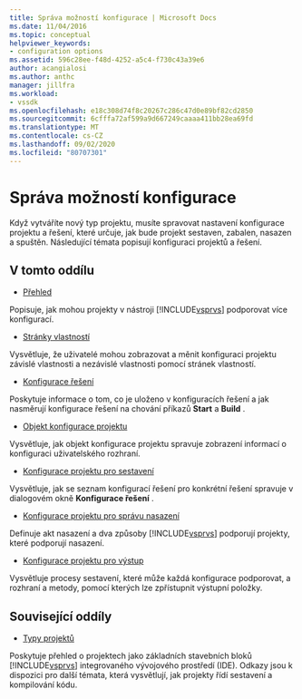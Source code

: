 ```yaml
---
title: Správa možností konfigurace | Microsoft Docs
ms.date: 11/04/2016
ms.topic: conceptual
helpviewer_keywords:
- configuration options
ms.assetid: 596c28ee-f48d-4252-a5c4-f730c43a39e6
author: acangialosi
ms.author: anthc
manager: jillfra
ms.workload:
- vssdk
ms.openlocfilehash: e18c308d74f8c20267c286c47d0e89bf82cd2850
ms.sourcegitcommit: 6cfffa72af599a9d667249caaaa411bb28ea69fd
ms.translationtype: MT
ms.contentlocale: cs-CZ
ms.lasthandoff: 09/02/2020
ms.locfileid: "80707301"
---
```

# <a name="managing-configuration-options"></a>Správa možností konfigurace
Když vytváříte nový typ projektu, musíte spravovat nastavení konfigurace projektu a řešení, které určuje, jak bude projekt sestaven, zabalen, nasazen a spuštěn. Následující témata popisují konfiguraci projektů a řešení.

## <a name="in-this-section"></a>V tomto oddílu
- [Přehled](../../extensibility/internals/configuration-options-overview.md)

 Popisuje, jak mohou projekty v nástroji [!INCLUDE[vsprvs](../../code-quality/includes/vsprvs_md.md)] podporovat více konfigurací.

- [Stránky vlastností](../../extensibility/internals/property-pages.md)

 Vysvětluje, že uživatelé mohou zobrazovat a měnit konfiguraci projektu závislé vlastnosti a nezávislé vlastnosti pomocí stránek vlastností.

- [Konfigurace řešení](../../extensibility/internals/solution-configuration.md)

 Poskytuje informace o tom, co je uloženo v konfiguracích řešení a jak nasměrují konfigurace řešení na chování příkazů **Start** a **Build** .

- [Objekt konfigurace projektu](../../extensibility/internals/project-configuration-object.md)

 Vysvětluje, jak objekt konfigurace projektu spravuje zobrazení informací o konfiguraci uživatelského rozhraní.

- [Konfigurace projektu pro sestavení](../../extensibility/internals/project-configuration-for-building.md)

 Vysvětluje, jak se seznam konfigurací řešení pro konkrétní řešení spravuje v dialogovém okně **Konfigurace řešení** .

- [Konfigurace projektu pro správu nasazení](../../extensibility/internals/project-configuration-for-managing-deployment.md)

 Definuje akt nasazení a dva způsoby [!INCLUDE[vsprvs](../../code-quality/includes/vsprvs_md.md)] podporují projekty, které podporují nasazení.

- [Konfigurace projektu pro výstup](../../extensibility/internals/project-configuration-for-output.md)

 Vysvětluje procesy sestavení, které může každá konfigurace podporovat, a rozhraní a metody, pomocí kterých lze zpřístupnit výstupní položky.

## <a name="related-sections"></a>Související oddíly
- [Typy projektů](../../extensibility/internals/project-types.md)

 Poskytuje přehled o projektech jako základních stavebních bloků [!INCLUDE[vsprvs](../../code-quality/includes/vsprvs_md.md)] integrovaného vývojového prostředí (IDE). Odkazy jsou k dispozici pro další témata, která vysvětlují, jak projekty řídí sestavení a kompilování kódu.

